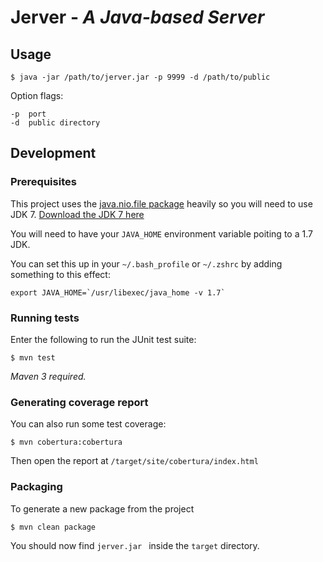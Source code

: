 Jerver - _A Java-based Server_
==============================

Usage
-----

    $ java -jar /path/to/jerver.jar -p 9999 -d /path/to/public

Option flags:

    -p  port
    -d  public directory

Development
-----------

### Prerequisites

This project uses the [java.nio.file package][2] heavily so you will
need to use JDK 7. [Download the JDK 7 here][1]

You will need to have your `JAVA_HOME` environment variable poiting to a
1.7 JDK.

You can set this up in your `~/.bash_profile` or `~/.zshrc` by adding something to this effect:

    export JAVA_HOME=`/usr/libexec/java_home -v 1.7`

### Running tests

Enter the following to run the JUnit test suite:

    $ mvn test

_Maven 3 required._

### Generating coverage report

You can also run some test coverage:

    $ mvn cobertura:cobertura

Then open the report at `/target/site/cobertura/index.html`

### Packaging

To generate a new package from the project

    $ mvn clean package

You should now find `jerver.jar ` inside the `target` directory.

[1]: http://www.oracle.com/technetwork/java/javase/downloads/index.html
[2]: http://docs.oracle.com/javase/7/docs/api/java/nio/file/package-summary.html
